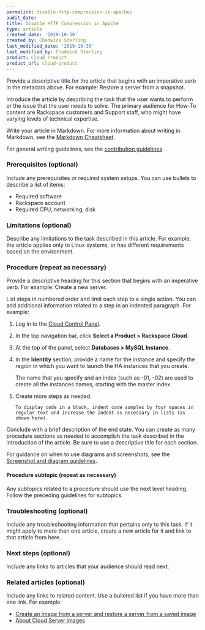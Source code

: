 ```yaml
---
permalink: disable-http-compression-in-apache/ 
audit_date:
title: Disable HTTP Compression in Apache 
type: article
created_date: '2019-10-30'
created_by: Chadwick Sterling
last_modified_date: '2019-10-30'
last_modified_by: Chadwick Sterling
product: Cloud Product
product_url: cloud-product
---
```


Provide a descriptive title for the article that begins with an imperative verb in the metadata above. For example: Restore a server from a snapshot.

Introduce the article by describing the task that the user wants to perform or the issue that the user needs to solve. The primary audience for How-To content are Rackspace customers and Support staff, who might have varying levels of technical expertise.

Write your article in Markdown. For more information about writing in Markdown, see the [Markdown Cheatsheet](https://github.com/adam-p/markdown-here/wiki/Markdown-Cheatsheet).

For general writing guidelines, see the [contribution guidelines](https://github.com/rackerlabs/rackspace-how-to/blob/master/CONTRIBUTING.md).

### Prerequisites (optional)

Include any prerequisites or required system setups. You can use bullets to describe a list of items:

   - Required software
   - Rackspace account
   - Required CPU, networking, disk

### Limitations (optional)

Describe any limitations to the task described in this article. For example, the article applies only to Linux systems, or has different requirements based on the environment.

### Procedure (repeat as necessary)

Provide a descriptive heading for this section that begins with an imperative verb. For example: Create a new server.

List steps in numbered order and limit each step to a single action. You can add additional information related to a step in an indented paragraph. For example:

1. Log in to the [Cloud Control Panel](https://login.rackspace.com).
2. In the top navigation bar, click **Select a Product > Rackspace Cloud**.
3. At the top of the panel, select **Databases > MySQL Instance**.
4. In the **Identity** section, provide a name for the instance and specify the region in which you want to launch the HA instances that you create.

   The name that you specify and an index (such as -01, -02) are used to create all the instances names, starting with the master index.

5. Create more steps as needed.

       To display code in a block, indent code samples by four spaces in regular text and increase the indent as necessary in lists (as shown here).

Conclude with a brief description of the end state. You can create as many procedure sections as needed to accomplish the task described in the introduction of the article. Be sure to use a descriptive title for each section.

For guidance on when to use diagrams and screenshots, see the [Screenshot and diagram guidelines](http://rackerlabs.github.io/docs-rackspace/style-guide/screenshot-diagram-guidelines.html).

#### Procedure subtopic (repeat as necessary)

Any subtopics related to a procedure should use the next level heading. Follow the preceding guidelines for subtopics.

### Troubleshooting (optional)

Include any troubleshooting information that pertains only to this task. If it might apply to more than one article, create a new article for it and link to that article from here.

### Next steps (optional)

Include any links to articles that your audience should read next.

### Related articles (optional)

Include any links to related content. Use a bulleted list if you have more than one link. For example:

- [Create an image from a server and restore a server from a saved image](/how-to/create-an-image-from-a-server-and-restore-a-server-from-a-saved-image)
- [About Cloud Server images](/how-to/about-cloud-server-images)
